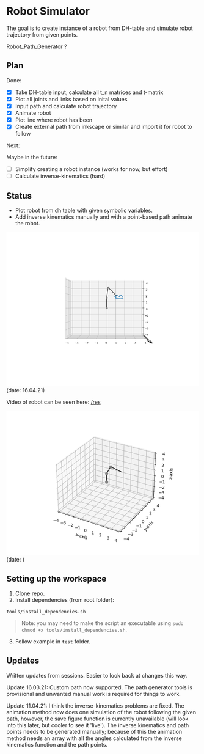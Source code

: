 # Robot Simulator
The goal is to create instance of a robot from DH-table and simulate robot trajectory from given points.

Robot_Path_Generator ?

## Plan
Done:
- [x] Take DH-table input, calculate all t_n matrices and t-matrix
- [x] Plot all joints and links based on inital values
- [x] Input path and calculate robot trajectory
- [x] Animate robot
- [x] Plot line where robot has been
- [x] Create external path from inkscape or similar and import it for robot to follow

Next:

Maybe in the future:
- [ ] Simplify creating a robot instance (works for now, but effort)
- [ ] Calculate inverse-kinematics (hard)

## Status
* Plot robot from dh table with given symbolic variables.
* Add inverse kinematics manually and with a point-based path animate the robot.

![](https://github.com/martinmaeland/Robot_Simulator/blob/master/res/robot_example_custom_path.png)
(date: 16.04.21)

Video of robot can be seen here: [/res](res)

![](https://github.com/martinmaeland/Robot_Simulator/blob/master/res/robot_example.png)
(date: )

## Setting up the workspace

1. Clone repo.
2. Install dependencies (from root folder):
```
tools/install_dependencies.sh
```
> Note: you may need to make the script an executable using `sudo chmod +x tools/install_dependencies.sh`.

3. Follow example in `test` folder.

## Updates
Written updates from sessions. Easier to look back at changes this way.

Update 16.03.21:
Custom path now supported. The path generator tools is provisional and unwanted manual work is required for things to work.

Update 11.04.21:
I think the inverse-kinematics problems are fixed. The animation method now does one simulation of the robot following the given path, however, the save figure function is currently unavailable (will look into this later, but cooler to see it 'live'). The inverse kinematics and path points needs to be generated manually; because of this the animation method needs an array with all the angles calculated from the inverse kinematics function and the path points.

